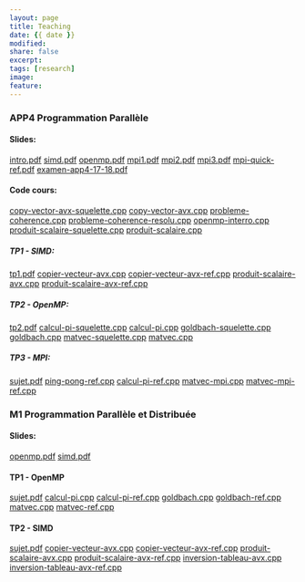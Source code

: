 ```yaml
---
layout: page
title: Teaching
date: {{ date }}
modified:
share: false
excerpt:
tags: [research]
image:
feature:
---
```



### APP4 Programmation Parallèle

#### Slides:
<a href="app4-programmation-parallele-2019/cours/intro.pdf" class="textlink" target="_blank">intro.pdf</a>
<a href="app4-programmation-parallele-2019/cours/simd.pdf" class="textlink" target="_blank">simd.pdf</a>
<a href="app4-programmation-parallele-2019/cours/openmp.pdf" class="textlink" target="_blank">openmp.pdf</a>
<a href="app4-programmation-parallele-2019/cours/mpi1.pdf" class="textlink" target="_blank">mpi1.pdf</a>
<a href="app4-programmation-parallele-2019/cours/mpi2.pdf" class="textlink" target="_blank">mpi2.pdf</a>
<a href="app4-programmation-parallele-2019/cours/mpi3.pdf" class="textlink" target="_blank">mpi3.pdf</a>
<a href="app4-programmation-parallele-2019/cours/mpi-quick-ref.pdf" class="textlink" target="_blank">mpi-quick-ref.pdf</a>
<a href="app4-programmation-parallele-2019/examen-app4-17-18.pdf" class="textlink" target="_blank">examen-app4-17-18.pdf</a>

#### Code cours:
<a href="app4-programmation-parallele-2019/cours/code/copy-vector-avx-squelette.cpp" class="textlink" target="_blank">copy-vector-avx-squelette.cpp</a>
<a href="app4-programmation-parallele-2019/cours/code/copy-vector-avx.cpp" class="textlink" target="_blank">copy-vector-avx.cpp</a>
<a href="app4-programmation-parallele-2019/cours/code/probleme-coherence.cpp" class="textlink" target="_blank">probleme-coherence.cpp</a>
<a href="app4-programmation-parallele-2019/cours/code/probleme-coherence-resolu.cpp" class="textlink" target="_blank">probleme-coherence-resolu.cpp</a>
<a href="app4-programmation-parallele-2019/cours/code/openmp-interro.cpp" class="textlink" target="_blank">openmp-interro.cpp</a>
<a href="app4-programmation-parallele-2019/cours/code/produit-scalaire-squelette.cpp" class="textlink" target="_blank">produit-scalaire-squelette.cpp</a>
<a href="app4-programmation-parallele-2019/cours/code/produit-scalaire.cpp" class="textlink" target="_blank">produit-scalaire.cpp</a>

##### TP1 - SIMD:
<a href="app4-programmation-parallele-2019/tp/tp1/tp1.pdf" class="textlink" target="_blank">tp1.pdf</a>
<a href="app4-programmation-parallele-2019/tp/tp1/copier-vecteur-avx.cpp" class="textlink" target="_blank">copier-vecteur-avx.cpp</a>
<a href="app4-programmation-parallele-2019/tp/tp1/copier-vecteur-avx-ref.cpp" class="textlink" target="_blank">copier-vecteur-avx-ref.cpp</a>
<a href="app4-programmation-parallele-2019/tp/tp1/produit-scalaire-avx.cpp" class="textlink" target="_blank">produit-scalaire-avx.cpp</a>
<a href="app4-programmation-parallele-2019/tp/tp1/produit-scalaire-avx-ref.cpp" class="textlink" target="_blank">produit-scalaire-avx-ref.cpp</a>

##### TP2 - OpenMP: 
<a href="app4-programmation-parallele-2019/tp/tp2/tp2.pdf" class="textlink" target="_blank">tp2.pdf</a>
<a href="app4-programmation-parallele-2019/tp/tp2/calcul-pi-squelette.cpp" class="textlink" target="_blank">calcul-pi-squelette.cpp</a>
<a href="app4-programmation-parallele-2019/tp/tp2/calcul-pi.cpp" class="textlink" target="_blank">calcul-pi.cpp</a>
<a href="app4-programmation-parallele-2019/tp/tp2/goldbach-squelette.cpp" class="textlink" target="_blank">goldbach-squelette.cpp</a>
<a href="app4-programmation-parallele-2019/tp/tp2/goldbach.cpp" class="textlink" target="_blank">goldbach.cpp</a>
<a href="app4-programmation-parallele-2019/tp/tp2/matvec-squelette.cpp" class="textlink" target="_blank">matvec-squelette.cpp</a>
<a href="app4-programmation-parallele-2019/tp/tp2/matvec.cpp" class="textlink" target="_blank">matvec.cpp</a>

##### TP3 - MPI:
<a href="app4-programmation-parallele-2019/tp/tp3/sujet.pdf" class="textlink" target="_blank">sujet.pdf</a>
<a href="app4-programmation-parallele-2019/tp/tp3/ping-pong-ref.cpp" class="textlink" target="_blank">ping-pong-ref.cpp</a>
<a href="app4-programmation-parallele-2019/tp/tp3/calcul-pi-ref.cpp" class="textlink" target="_blank">calcul-pi-ref.cpp</a>
<a href="app4-programmation-parallele-2019/tp/tp3/matvec-mpi.cpp" class="textlink" target="_blank">matvec-mpi.cpp</a>
<a href="app4-programmation-parallele-2019/tp/tp3/matvec-mpi-ref.cpp" class="textlink" target="_blank">matvec-mpi-ref.cpp</a>


<!---

### M2FIIL Calcul Haute Performance
#### Slides:
<a href="calcul-haute-performance-2019/cours/intro.pdf" class="textlink" target="_blank">intro.pdf</a>
<a href="calcul-haute-performance-2019/cours/openmp.pdf" class="textlink" target="_blank">openmp.pdf</a>
<a href="calcul-haute-performance-2019/cours/simd.pdf" class="textlink" target="_blank">simd.pdf</a>
<a href="calcul-haute-performance-2019/cours/acces-donne.pdf" class="textlink" target="_blank">acces-donne.pdf</a>
<a href="calcul-haute-performance-2019/cours/mpi-quick-ref.pdf" class="textlink" target="_blank">mpi-quick-ref.pdf</a>

##### TP1 - MPI:
<a href="calcul-haute-performance-2019/tp1/tp1.pdf" class="textlink" target="_blank">tp1.pdf</a>
<a href="calcul-haute-performance-2019/tp1/bitonic-sort.cpp" class="textlink" target="_blank">bitonic-sort.cpp</a>
<a href="calcul-haute-performance-2019/tp1/bitonic-sort-ref.cpp" class="textlink" target="_blank">bitonic-sort-ref.cpp</a>
<a href="calcul-haute-performance-2019/tp1/gen-bitonic-array.py" class="textlink" target="_blank">gen-bitonic-array.py</a>

##### TP2 - OpenMP:
<a href="programmation-parallele-distribuee-2019/tp1/tp2.pdf" class="textlink" target="_blank">tp2.pdf</a>
<a href="programmation-parallele-distribuee-2019/tp1/calcul-pi.cpp" class="textlink" target="_blank">calcul-pi.cpp</a>
<a href="programmation-parallele-distribuee-2019/tp1/calcul-pi-ref.cpp" class="textlink" target="_blank">calcul-pi-ref.cpp</a>
<a href="programmation-parallele-distribuee-2019/tp1/goldbach.cpp" class="textlink" target="_blank">goldbach.cpp</a>
<a href="programmation-parallele-distribuee-2019/tp1/goldbach-ref.cpp" class="textlink" target="_blank">goldbach-ref.cpp</a>
<a href="programmation-parallele-distribuee-2019/tp1/matvec.cpp" class="textlink" target="_blank">matvec.cpp</a>
<a href="programmation-parallele-distribuee-2019/tp1/matvec-ref.cpp" class="textlink" target="_blank">matvec-ref.cpp</a>

##### TP3 - SIMD:
<a href="calcul-haute-performance-2019/tp3/tp3.pdf" class="textlink" target="_blank">tp3.pdf</a>
<a href="calcul-haute-performance-2019/tp3/copier-vecteur-avx-ref.cpp" class="textlink" target="_blank">copier-vecteur-avx-ref.cpp</a>
<a href="calcul-haute-performance-2019/tp3/produit-scalaire-avx-ref.cpp" class="textlink" target="_blank">produit-scalaire-avx-ref.cpp</a>
<a href="calcul-haute-performance-2019/tp3/calcul-filtres-avx-ref.cpp" class="textlink" target="_blank">calcul-filtres-avx-ref.cpp</a>

-->

### M1 Programmation Parallèle et Distribuée
#### Slides:
<a href="programmation-parallele-distribuee-2019/cours/openmp.pdf" class="textlink" target="_blank">openmp.pdf</a>
<a href="programmation-parallele-distribuee-2019/cours/simd.pdf" class="textlink" target="_blank">simd.pdf</a>

#### TP1 - OpenMP
<a href="programmation-parallele-distribuee-2019/tp1/sujet.pdf" class="textlink" target="_blank">sujet.pdf</a>
<a href="programmation-parallele-distribuee-2019/tp1/calcul-pi.cpp" class="textlink" target="_blank">calcul-pi.cpp</a>
<a href="programmation-parallele-distribuee-2019/tp1/calcul-pi-ref.cpp" class="textlink" target="_blank">calcul-pi-ref.cpp</a>
<a href="programmation-parallele-distribuee-2019/tp1/goldbach.cpp" class="textlink" target="_blank">goldbach.cpp</a>
<a href="programmation-parallele-distribuee-2019/tp1/goldbach-ref.cpp" class="textlink" target="_blank">goldbach-ref.cpp</a>
<a href="programmation-parallele-distribuee-2019/tp1/matvec.cpp" class="textlink" target="_blank">matvec.cpp</a>
<a href="programmation-parallele-distribuee-2019/tp1/matvec-ref.cpp" class="textlink" target="_blank">matvec-ref.cpp</a>


#### TP2 - SIMD
<a href="programmation-parallele-distribuee-2019/tp2/sujet.pdf" class="textlink" target="_blank">sujet.pdf</a>
<a href="programmation-parallele-distribuee-2019/tp2/copier-vecteur-avx.cpp" class="textlink" target="_blank">copier-vecteur-avx.cpp</a>
<a href="programmation-parallele-distribuee-2019/tp2/copier-vecteur-avx-ref.cpp" class="textlink" target="_blank">copier-vecteur-avx-ref.cpp</a>
<a href="programmation-parallele-distribuee-2019/tp2/produit-scalaire-avx.cpp" class="textlink" target="_blank">produit-scalaire-avx.cpp</a>
<a href="programmation-parallele-distribuee-2019/tp2/produit-scalaire-avx-ref.cpp" class="textlink" target="_blank">produit-scalaire-avx-ref.cpp</a>
<a href="programmation-parallele-distribuee-2019/tp2/inversion-tableau-avx.cpp" class="textlink" target="_blank">inversion-tableau-avx.cpp</a>
<a href="programmation-parallele-distribuee-2019/tp2/inversion-tableau-avx-ref.cpp" class="textlink" target="_blank">inversion-tableau-avx-ref.cpp</a>

<!---


#### TP

##### TP1 - Introduction au MPI: <a href="app4-programmation-parallele-2018/tp/tp1/tp1.pdf" class="textlink" target="_blank">tp1.pdf</a>  <a href="app4-programmation-parallele-2018/tp/tp1/tp1-fr.pdf" class="textlink" target="_blank">tp1-fr.pdf</a> <a href="app4-programmation-parallele-2018/tp/tp1/tp1.tar" class="textlink" target="_blank">tp1.tar</a> <a href="app4-programmation-parallele-2018/tp/tp1/tp1-sol.tar" class="textlink" target="_blank">tp1-sol.tar</a>


##### TP2 - Broadcast sur les Anneaux: <a href="app4-programmation-parallele-2018/tp/tp2/tp2.pdf" class="textlink" target="_blank">tp2.pdf</a>  <a href="app4-programmation-parallele-2018/tp/tp2/tp2-fr.pdf" class="textlink" target="_blank">tp2-fr.pdf</a> <a href="app4-programmation-parallele-2018/tp/tp2/tp2.tar" class="textlink" target="_blank">tp2.tar</a> <a href="app4-programmation-parallele-2018/tp/tp2/bcast_solution_ref.c" class="textlink" target="_blank">bcast_solution_ref.c</a>

##### TP3 - Multiplication des matrices: <a href="app4-programmation-parallele-2018/tp/tp3/tp3.pdf" class="textlink" target="_blank">tp3.pdf</a> <a href="app4-programmation-parallele-2018/tp/tp3/tp3.tar" class="textlink" target="_blank">tp3.tar</a> <a href="app4-programmation-parallele-2018/tp/tp3/summa-solution-reference.c" class="textlink" target="_blank">summa-solution-reference.c</a>

##### TP4 - Introduction à OpenMP : <a href="app4-programmation-parallele-2018/tp/tp4/tp4.pdf" class="textlink" target="_blank">tp4.pdf</a>

##### TP5 - OpenMP Tasks: <a href="app4-programmation-parallele-2018/tp/tp5/tp5.pdf" class="textlink" target="_blank">tp5.pdf</a>

-->
